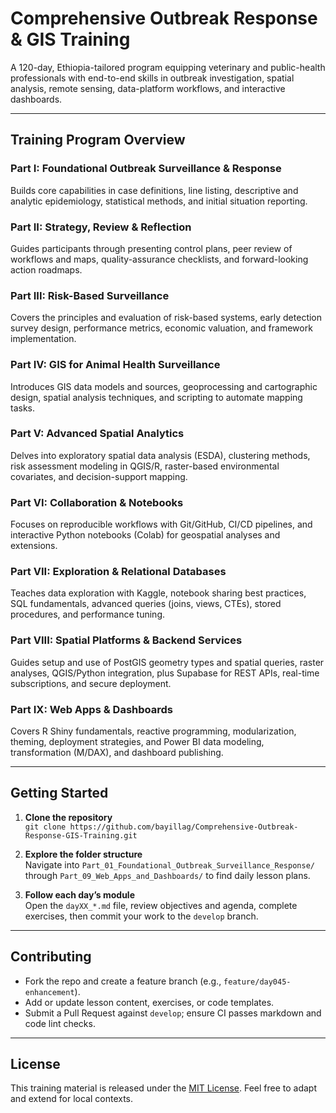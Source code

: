 # Comprehensive Outbreak Response & GIS Training

A 120-day, Ethiopia-tailored program equipping veterinary and public-health professionals with end-to-end skills in outbreak investigation, spatial analysis, remote sensing, data-platform workflows, and interactive dashboards.

---

## Training Program Overview

### Part I: Foundational Outbreak Surveillance & Response  

Builds core capabilities in case definitions, line listing, descriptive and analytic epidemiology, statistical methods, and initial situation reporting.

### Part II: Strategy, Review & Reflection  

Guides participants through presenting control plans, peer review of workflows and maps, quality-assurance checklists, and forward-looking action roadmaps.

### Part III: Risk-Based Surveillance  

Covers the principles and evaluation of risk-based systems, early detection survey design, performance metrics, economic valuation, and framework implementation.

### Part IV: GIS for Animal Health Surveillance  

Introduces GIS data models and sources, geoprocessing and cartographic design, spatial analysis techniques, and scripting to automate mapping tasks.

### Part V: Advanced Spatial Analytics  

Delves into exploratory spatial data analysis (ESDA), clustering methods, risk assessment modeling in QGIS/R, raster-based environmental covariates, and decision-support mapping.

### Part VI: Collaboration & Notebooks  

Focuses on reproducible workflows with Git/GitHub, CI/CD pipelines, and interactive Python notebooks (Colab) for geospatial analyses and extensions.

### Part VII: Exploration & Relational Databases  

Teaches data exploration with Kaggle, notebook sharing best practices, SQL fundamentals, advanced queries (joins, views, CTEs), stored procedures, and performance tuning.

### Part VIII: Spatial Platforms & Backend Services  

Guides setup and use of PostGIS geometry types and spatial queries, raster analyses, QGIS/Python integration, plus Supabase for REST APIs, real-time subscriptions, and secure deployment.

### Part IX: Web Apps & Dashboards  

Covers R Shiny fundamentals, reactive programming, modularization, theming, deployment strategies, and Power BI data modeling, transformation (M/DAX), and dashboard publishing.

---

## Getting Started

1. **Clone the repository**  
   `git clone https://github.com/bayillag/Comprehensive-Outbreak-Response-GIS-Training.git`

2. **Explore the folder structure**  
   Navigate into `Part_01_Foundational_Outbreak_Surveillance_Response/` through `Part_09_Web_Apps_and_Dashboards/` to find daily lesson plans.

3. **Follow each day’s module**  
   Open the `dayXX_*.md` file, review objectives and agenda, complete exercises, then commit your work to the `develop` branch.

---

## Contributing

- Fork the repo and create a feature branch (e.g., `feature/day045-enhancement`).  
- Add or update lesson content, exercises, or code templates.  
- Submit a Pull Request against `develop`; ensure CI passes markdown and code lint checks.  

---

## License

This training material is released under the [MIT License](LICENSE). Feel free to adapt and extend for local contexts.
